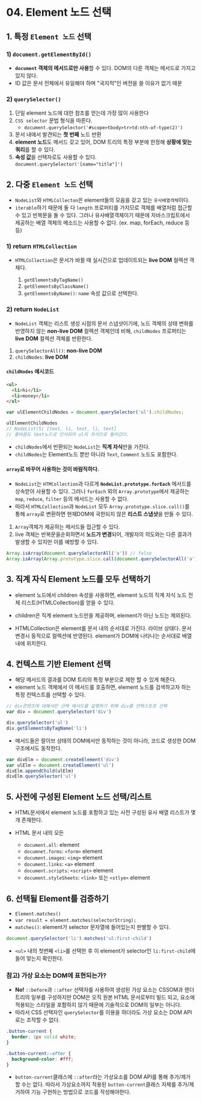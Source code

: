 # 04. Element 노드 선택


## 1. 특정 `Element 노드` 선택

### 1) `document.getElementById()`
  
   - **`document` 객체의 메서드로만 사용**할 수 있다. DOM의 다른 객체는 메서드로 가지고 있지 않다. 
   - ID 값은 문서 전체에서 유일해야 하며 "국지적"인 버전을 쓸 이유가 없기 때문

### 2) `querySelector()`
  
  1. 단일 element 노드에 대한 참조를 얻는데 가장 많이 사용한다
  2. `CSS selector` 문법 형식을 따른다.
     - `document.querySelector('#scope>tbody>tr>td:nth-of-type(2)')`
  3. 문서 내에서 발견되는 **첫 번째** 노드 반환 
  4. **element 노드**도 메서드 갖고 있어, DOM 트리의 특정 부분에 한정해 **상황에 맞는 쿼리**를 할 수 있다.
  5. **속성 값**을 선택자로도 사용할 수 있다. 
`document.querySelector('[name="title"]')`


## 2. 다중 `Element 노드` 선택

- `NodeList`와 `HTMLCollecton`은 element들의 모음을 갖고 있는 `유사배열객체`이다.
- `iterable`하기 때문에 둘 다 `length` 프로퍼티를 가지므로 객체를 배열처럼 접근할 수 있고 반복문을 돌 수 있다. 그러나 유사배열객체이기 때문에 자바스크립트에서 제공하는 배열 객체의 메소드는 사용할 수 없다. (ex. map, forEach, reduce 등등)


### 1) return `HTMLCollection`

- `HTMLCollection`은 문서가 바뀔 때 실시간으로 업데이트되는 **live DOM** 컬렉션 객체다.

  1. `getElementsByTagName()`
  2. `getElementsByClassName()`
  3. `getElementsByName()`: `name` 속성 값으로 선택한다.

### 2) return `NodeList`

- `NodeList` 객체는 리스트 생성 시점의 문서 스냅샷이기에, 노드 객체의 상태 변화를 반영하지 않는 **non-live DOM** 컬렉션 객체인데 비해, `childNodes` 프로퍼티는 **live DOM** 컬렉션 객체를 반환한다.

1. `querySelectorAll()`: **non-live DOM**
2. `childNodes`: **live DOM**

#### `childNodes` 예시코드


```html
<ul>
  <li>hi</li>
  <li>money</li>
</ul>
```

```js
var ulElementChildNodes = document.querySelector('ul').childNodes;

ulElementChildNodes 
// NodeList(5) [text, li, text, li, text]
// 줄바꿈도 text노드로 인식되어 ul의 자식으로 들어갔다.
```
- `childNodes`에서 반환되는 `NodeList`는 **직계 자식**만을 가진다.
- `childNodes`는 Element노드 뿐만 아니라 `Text`, `Comment` 노드도 포함한다.


#### `array`로 바꾸어 사용하는 것이 바람직하다.

- `NodeList`는 `HTMCollection`과 다르게 **`NodeList.prototype.forEach`** 메서드를 상속받아 사용할 수 있다. 그러나 `forEach` 외의 `Array.prototype`에서 제공하는 `map`, `reduce`, `filter` 등의 메서드는 사용할 수 없다.
- 따라서 `HTMLCollection`과 `NodeList` 모두 `Array.prototype.slice.call()`를 통해 `array`로 변환하면 현재DOM에 국한되지 않은 **리스트 스냅샷**을 만들 수 있다.
1. `Array`객체가 제공하는 메서드들 접근할 수 있다.
2. live 객체는  반복문을순회하면서 **노드가 변경**되어, 개발자의 의도와는 다른 결과가 발생할 수 있지만 이를 예방할 수 있다. 

```js
Array.isArray(document.querySelectorAll('a')) // false
Array.isArray(Array.prototype.slice.call(document.querySelectorAll('a'))) // true
```

## 3. 직계 자식 Element 노드를 모두 선택하기

- element 노드에서 children 속성을 사용하면, element 노드의 직계 자식 노드 전체 리스트(HTMLCollection)를 얻을 수 있다. 
- children은 직계 element 노드만을 제공하며, element가 아닌 노드는 제외된다. 

- HTMLCollection은 element를 문서 내의 순서대로 가진다. 라이브 상태다. 문서 변경시 동적으로 컬렉션에 반영된다. element가 DOM에 나타나는 순서대로 배열내에 위치한다.

## 4. 컨텍스트 기반 Element 선택

- 해당 메서드의 결과를 DOM 트리의 특정 부분으로 제한 할 수 있게 해준다.
- element 노드 객체에서 이 메서드를 호출하면, element 노드를 검색하고자 하는 특정 컨텍스트를 선택할 수 있다.

```js
// div콘텐츠에 대해서만 선택 메서드를 실행하기 위해 div를 컨텍스트로 선택
var div = document.querySelector('div')

div.querySelector('ul')
div.getElementsByTagName('li')
```
- 메서드들은 랄이브 상태의 DOM에서만 동작하는 것이 아니라, 코드로 생성한 DOM 구조에서도 동작한다.

```js
var divElm = document.createElement('div')
var ulElm = document.createElement('ul')
divElm.appendChild(ulElm)
divElm.querySelector('ul')
```

## 5. 사전에 구성된 Element 노드 선택/리스트

- HTML문서에서 element 노드를 포함하고 있는 사전 구성된 유사 배열 리스트가 몇 개 존재한다.

- HTML 문서 내의 모든 
  - `document.all`: element
  - `documnet.forms`: `<form>` element
  - `document.images`: `<img>` element
  - `document.links`: `<a>` element
  - `document.scripts`: `<script>` element
  - `document.styleSheets`: `<link>` 또는 `<stlye>` element



## 6. 선택될 Element를  검증하기
- `Element.matches()`
- `var result = element.matches(selectorString); `
- `matches()`: element가 selector 문자열에 들어있는지 판별할 수 있다.

```js
document.querySelector('li').matches('ul:first-child')
```
- `<ul>` 내의 첫번째 `<li>`를 선택한 후 이 element가 selector인 `li:first-child`에 들어 맞는지 확인한다.

### 참고) 가상 요소는 DOM에 표현되는가?

- **No!** `::before`과 `::after` 선택자를 사용하여 생성된 가상 요소는 CSSOM과 렌더 트리의 일부를 구성하지만 DOM은 오직 원본 HTML 문서로부터 빌드 되고, 요소에 적용되는 스타일을 포함하지 않기 때문에 기술적으로 DOM의 일부는 아니다.
- 따라서 CSS 선택자인 `querySelector`를 이용을 하더라도 가상 요소는 DOM API로는 조작할 수 없다.

```css
.button-current {
  border: 1px solid white;
}

.button-current::after {
  background-color: #fff;
}
```

- `button-current`클래스에 `::after`라는 가상요소를 DOM API를 통해 추가/제거 할 수는 없다. 따라서 가상요소까지 적용된 `button-current`클래스 자체를 추가/제거하여 기능 구현하는 방법으로 코드를 작성해야한다.